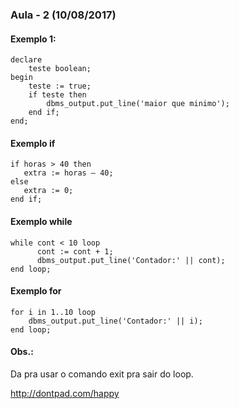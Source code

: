 ### Aula - 2 (10/08/2017)
#### Exemplo 1:

```
declare
	teste boolean;
begin
	teste := true;
	if teste then
		dbms_output.put_line('maior que minimo');   
	end if;
end;
```

#### Exemplo if
```
if horas > 40 then
   extra := horas – 40;
else
   extra := 0;
end if;
```

#### Exemplo while
```
while cont < 10 loop
      cont := cont + 1;
      dbms_output.put_line('Contador:' || cont);
end loop;
```

#### Exemplo for
```
for i in 1..10 loop
    dbms_output.put_line('Contador:' || i);
end loop;
```

#### Obs.:
Da pra usar o comando exit pra sair do loop.

http://dontpad.com/happy
